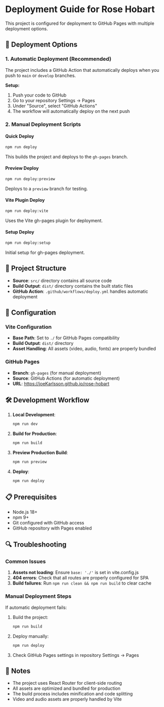 # Deployment Guide for Rose Hobart

This project is configured for deployment to GitHub Pages with multiple deployment options.

## 🚀 Deployment Options

### 1. Automatic Deployment (Recommended)

The project includes a GitHub Action that automatically deploys when you push to `main` or `develop` branches.

**Setup:**

1. Push your code to GitHub
2. Go to your repository Settings → Pages
3. Under "Source", select "GitHub Actions"
4. The workflow will automatically deploy on the next push

### 2. Manual Deployment Scripts

#### Quick Deploy

```bash
npm run deploy
```

This builds the project and deploys to the `gh-pages` branch.

#### Preview Deploy

```bash
npm run deploy:preview
```

Deploys to a `preview` branch for testing.

#### Vite Plugin Deploy

```bash
npm run deploy:vite
```

Uses the Vite gh-pages plugin for deployment.

#### Setup Deploy

```bash
npm run deploy:setup
```

Initial setup for gh-pages deployment.

## 📁 Project Structure

- **Source**: `src/` directory contains all source code
- **Build Output**: `dist/` directory contains the built static files
- **GitHub Action**: `.github/workflows/deploy.yml` handles automatic deployment

## 🔧 Configuration

### Vite Configuration

- **Base Path**: Set to `./` for GitHub Pages compatibility
- **Build Output**: `dist/` directory
- **Asset Handling**: All assets (video, audio, fonts) are properly bundled

### GitHub Pages

- **Branch**: `gh-pages` (for manual deployment)
- **Source**: GitHub Actions (for automatic deployment)
- **URL**: <https://joeKarlsson.github.io/rose-hobart>

## 🛠️ Development Workflow

1. **Local Development**:

   ```bash
   npm run dev
   ```

2. **Build for Production**:

   ```bash
   npm run build
   ```

3. **Preview Production Build**:

   ```bash
   npm run preview
   ```

4. **Deploy**:

   ```bash
   npm run deploy
   ```

## 📋 Prerequisites

- Node.js 18+
- npm 9+
- Git configured with GitHub access
- GitHub repository with Pages enabled

## 🔍 Troubleshooting

### Common Issues

1. **Assets not loading**: Ensure `base: './'` is set in vite.config.js
2. **404 errors**: Check that all routes are properly configured for SPA
3. **Build failures**: Run `npm run clean && npm run build` to clear cache

### Manual Deployment Steps

If automatic deployment fails:

1. Build the project:

   ```bash
   npm run build
   ```

2. Deploy manually:

   ```bash
   npm run deploy
   ```

3. Check GitHub Pages settings in repository Settings → Pages

## 📝 Notes

- The project uses React Router for client-side routing
- All assets are optimized and bundled for production
- The build process includes minification and code splitting
- Video and audio assets are properly handled by Vite
